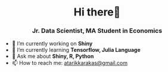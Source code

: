 <h1 align="center">Hi there👋</h1>
<h3 align="center">Jr. Data Scientist, MA Student in Economics </h3>

- 🔭 I’m currently working on **Shiny**
- 🌱 I’m currently learning **Tensorflow, Julia Language**
- 💬 Ask me about **Shiny, R, Python**
- 📫 How to reach me: atarikkarakas@gmail.com
